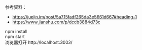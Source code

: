 参考资料：
- https://juejin.im/post/5a715fadf265da3e5661d667#heading-1
- https://www.jianshu.com/p/dcdb3884d73c

npm install  
npm start  
浏览器打开 http://localhost:3003/